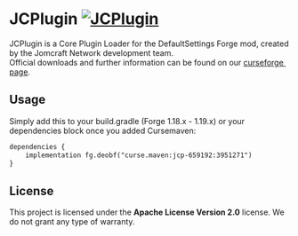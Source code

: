 JCPlugin [![JCPlugin](https://github.com/Jomcraft-Network/JCPlugin/actions/workflows/build.yml/badge.svg?branch=master)](https://github.com/Jomcraft-Network/JCPlugin/actions/workflows/build.yml)
=============

JCPlugin is a Core Plugin Loader for the DefaultSettings Forge mod, created by the Jomcraft Network development team. Official downloads and further information can be found on our [curseforge page](https://www.curseforge.com/minecraft/mc-mods/jcplugin).

## Usage
Simply add this to your build.gradle (Forge 1.18.x - 1.19.x) or your dependencies block once you added Cursemaven:

```md
dependencies {
    implementation fg.deobf("curse.maven:jcp-659192:3951271")
}
```

## License
This project is licensed under the **Apache License Version 2.0** license. We do not grant any type of warranty.
